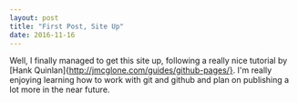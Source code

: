 ```yaml
---
layout: post
title: "First Post, Site Up"
date: 2016-11-16
---
```


Well, I finally managed to get this site up, following a really nice tutorial 
by [Hank Quinlan]{http://jmcglone.com/guides/github-pages/}. I'm really enjoying learning how to work with 
git and github and plan on publishing a lot more in the near future.
